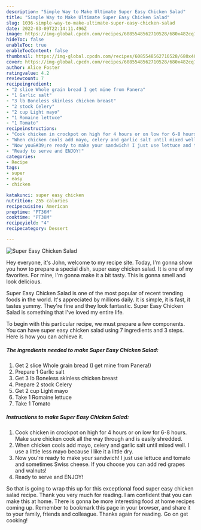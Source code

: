 ```yaml
---
description: "Simple Way to Make Ultimate Super Easy Chicken Salad"
title: "Simple Way to Make Ultimate Super Easy Chicken Salad"
slug: 1036-simple-way-to-make-ultimate-super-easy-chicken-salad
date: 2022-03-09T22:14:11.496Z
image: https://img-global.cpcdn.com/recipes/6085548562710528/680x482cq70/super-easy-chicken-salad-recipe-main-photo.jpg
hideToc: false
enableToc: true
enableTocContent: false
thumbnail: https://img-global.cpcdn.com/recipes/6085548562710528/680x482cq70/super-easy-chicken-salad-recipe-main-photo.jpg
cover: https://img-global.cpcdn.com/recipes/6085548562710528/680x482cq70/super-easy-chicken-salad-recipe-main-photo.jpg
author: Alice Foster
ratingvalue: 4.2
reviewcount: 7
recipeingredient:
- "2 slice Whole grain bread I get mine from Panera"
- "1 Garlic salt"
- "3 lb Boneless skinless chicken breast"
- "2 stock Celery"
- "2 cup Light mayo"
- "1 Romaine lettuce"
- "1 Tomato"
recipeinstructions:
- "Cook chicken in crockpot on high for 4 hours or on low for 6-8 hours. Make sure chicken cook all the way through and is easily shredded."
- "When chicken cools add mayo, celery and garlic salt until mixed well. I use a little less mayo because I like it a little dry."
- "Now you&#39;re ready to make your sandwich! I just use lettuce and tomato and sometimes Swiss cheese. If you choose you can add red grapes and walnuts!"
- "Ready to serve and ENJOY!"
categories:
- Recipe
tags:
- super
- easy
- chicken

katakunci: super easy chicken 
nutrition: 255 calories
recipecuisine: American
preptime: "PT36M"
cooktime: "PT38M"
recipeyield: "4"
recipecategory: Dessert

---
```



![Super Easy Chicken Salad](https://img-global.cpcdn.com/recipes/6085548562710528/680x482cq70/super-easy-chicken-salad-recipe-main-photo.jpg)

Hey everyone, it's John, welcome to my recipe site. Today, I'm gonna show you how to prepare a special dish, super easy chicken salad. It is one of my favorites. For mine, I'm gonna make it a bit tasty. This is gonna smell and look delicious.

Super Easy Chicken Salad is one of the most popular of recent trending foods in the world. It's appreciated by millions daily. It is simple, it is fast, it tastes yummy. They're fine and they look fantastic. Super Easy Chicken Salad is something that I've loved my entire life.




To begin with this particular recipe, we must prepare a few components. You can have super easy chicken salad using 7 ingredients and 3 steps. Here is how you can achieve it.

<!--inarticleads1-->

##### The ingredients needed to make Super Easy Chicken Salad:

1. Get 2 slice Whole grain bread (I get mine from Panera!)
1. Prepare 1 Garlic salt
1. Get 3 lb Boneless skinless chicken breast
1. Prepare 2 stock Celery
1. Get 2 cup Light mayo
1. Take 1 Romaine lettuce
1. Take 1 Tomato




<!--inarticleads2-->

##### Instructions to make Super Easy Chicken Salad:

1. Cook chicken in crockpot on high for 4 hours or on low for 6-8 hours. Make sure chicken cook all the way through and is easily shredded.
1. When chicken cools add mayo, celery and garlic salt until mixed well. I use a little less mayo because I like it a little dry.
1. Now you&#39;re ready to make your sandwich! I just use lettuce and tomato and sometimes Swiss cheese. If you choose you can add red grapes and walnuts!
1. Ready to serve and ENJOY!



So that is going to wrap this up for this exceptional food super easy chicken salad recipe. Thank you very much for reading. I am confident that you can make this at home. There is gonna be more interesting food at home recipes coming up. Remember to bookmark this page in your browser, and share it to your family, friends and colleague. Thanks again for reading. Go on get cooking!
